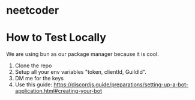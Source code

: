 # neetcoder

# How to Test Locally
We are using bun as our package manager because it is cool.

1. Clone the repo
2. Setup all your env variables "token, clientId, GuildId".
3. DM me for the keys
4. Use this guide: https://discordjs.guide/preparations/setting-up-a-bot-application.html#creating-your-bot


